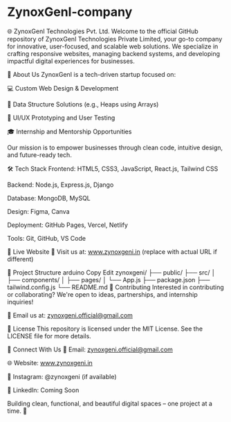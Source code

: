 # ZynoxGenI-company

🌐 ZynoxGenI Technologies Pvt. Ltd.
Welcome to the official GitHub repository of ZynoxGenI Technologies Private Limited, your go-to company for innovative, user-focused, and scalable web solutions. We specialize in crafting responsive websites, managing backend systems, and developing impactful digital experiences for businesses.

🚀 About Us
ZynoxGenI is a tech-driven startup focused on:

💻 Custom Web Design & Development

🧠 Data Structure Solutions (e.g., Heaps using Arrays)

🎨 UI/UX Prototyping and User Testing

🎓 Internship and Mentorship Opportunities

Our mission is to empower businesses through clean code, intuitive design, and future-ready tech.

🛠️ Tech Stack
Frontend: HTML5, CSS3, JavaScript, React.js, Tailwind CSS

Backend: Node.js, Express.js, Django

Database: MongoDB, MySQL

Design: Figma, Canva

Deployment: GitHub Pages, Vercel, Netlify

Tools: Git, GitHub, VS Code

🌟 Live Website
🔗 Visit us at: www.zynoxgeni.in (replace with actual URL if different)

📁 Project Structure
arduino
Copy
Edit
zynoxgeni/
├── public/
├── src/
│   ├── components/
│   ├── pages/
│   └── App.js
├── package.json
├── tailwind.config.js
└── README.md
👥 Contributing
Interested in contributing or collaborating? We're open to ideas, partnerships, and internship inquiries!

📨 Email us at: zynoxgeni.official@gmail.com

📜 License
This repository is licensed under the MIT License. See the LICENSE file for more details.

🔗 Connect With Us
📧 Email: zynoxgeni.official@gmail.com

🌐 Website: www.zynoxgeni.in

📸 Instagram: @zynoxgeni (if available)

💼 LinkedIn: Coming Soon

Building clean, functional, and beautiful digital spaces – one project at a time. 🚀
